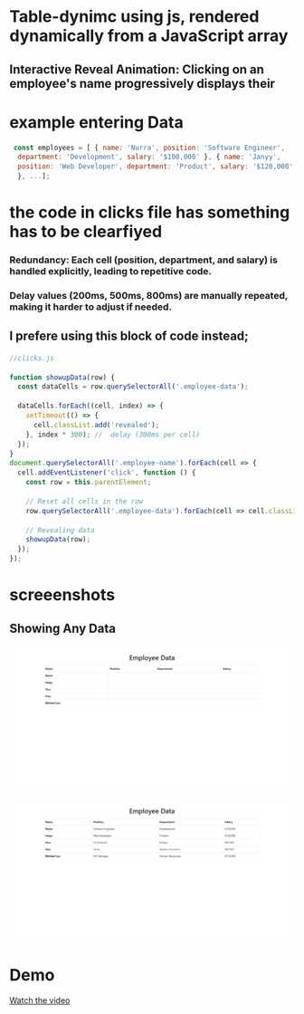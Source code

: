 # Table-dynimc using js, rendered dynamically from a JavaScript array

## Interactive Reveal Animation: Clicking on an employee's name progressively displays their

# example entering Data
```javascript
 const employees = [ { name: 'Nurra', position: 'Software Engineer', 
  department: 'Development', salary: '$100,000' }, { name: 'Janyy', 
  position: 'Web Developer', department: 'Product', salary: '$120,000' 
  }, ...];
```

# the code in clicks file has something has to be clearfiyed 

### Redundancy: Each cell (position, department, and salary) is handled explicitly, leading to repetitive code.

###  Delay values (200ms, 500ms, 800ms) are manually repeated, making it harder to adjust if needed.

## I prefere using this block of code instead;

```javascript 
//clicks.js

function showupData(row) {
  const dataCells = row.querySelectorAll('.employee-data');
  
  dataCells.forEach((cell, index) => {
    setTimeout(() => {
      cell.classList.add('revealed');
    }, index * 300); //  delay (300ms per cell)
  });
}
document.querySelectorAll('.employee-name').forEach(cell => {
  cell.addEventListener('click', function () {
    const row = this.parentElement;
    
    // Reset all cells in the row
    row.querySelectorAll('.employee-data').forEach(cell => cell.classList.remove('revealed'));
    
    // Revealing data 
    showupData(row);
  });
});
```
# screeenshots

## Showing Any Data

![theme settings](https://github.com/Zu34/dynamic-js-animation-/blob/main/screencapture-127-0-0-1-5500-test-html-2024-12-03-12_27_10.png)

![theme settings](https://github.com/Zu34/dynamic-js-animation-/blob/main/screencapture-127-0-0-1-5500-test-html-2024-12-03-12_29_26.png)

# Demo
[Watch the video](https://github.com/Zu34/dynamic-js-animation-/blob/main/Recording%202024-12-03%20150209.mp4)

